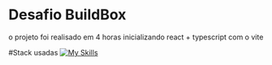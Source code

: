 # Desafio BuildBox

o projeto foi realisado em 4 horas inicializando react + typescript com o vite

#Stack usadas
[![My Skills](https://skillicons.dev/icons?i=react,ts,styled-components,redux&perline=3)](https://skillicons.dev)
